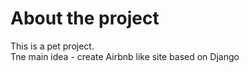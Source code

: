 # About the project

This is a pet project.  
Tne main idea - create Airbnb like site based on Django